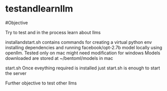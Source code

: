 # testandlearnllm
#Objective

Try to test and in the process learn about llms

installandstart.sh contains commands for creating a virtual python env installing dependencies and running facebook/opt-2.7b model locally
using openllm. Tested only on mac might need modification for windows
Models downloaded are stored at ~/bentoml/models in mac

start.sh
Once eveything required is installed just start.sh is enough to start the server

Further objective to test other llms

